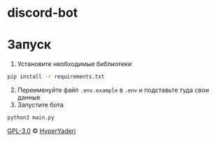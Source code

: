# discord-bot

# Запуск
1. Установите необходимые библиотеки
```bash 
pip install -r requirements.txt
```
2. Переименуйте файл `.env.example` в `.env` и подставьте туда свои данные
3. Запустите бота
```bash
python3 main.py
```
[GPL-3.0](./LICENSE) © [HyperYaderi](https://hyperyaderi.ru)
